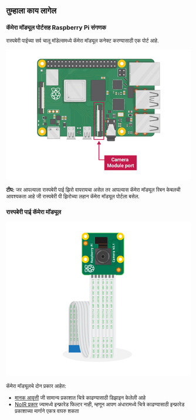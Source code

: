 ## तुम्हाला काय लागेल

### कॅमेरा मॉड्यूल पोर्टसह Raspberry Pi संगणक

रास्पबेरी पाईच्या सर्व चालू मॉडेल्समध्ये कॅमेरा मॉड्यूल कनेक्ट करण्यासाठी एक पोर्ट आहे.

![कॅमेरा मॉड्यूलसह रास्पबेरी पाई 3B+ जोडणे](images/pi4-camera-port.png)

**टीप:** जर आपल्याला रास्पबेरी पाई झिरो वापरायचा असेल तर आपल्यास कॅमेरा मॉड्यूल रिबन केबलची आवश्यकता आहे जी रास्पबेरी पी झिरोच्या लहान कॅमेरा मॉड्यूल पोर्टला बसेल.

### रास्पबेरी पाई कॅमेरा मॉड्यूल

![रास्पबेरी पाई कॅमेरा मॉड्यूल](images/camera-module.png)

कॅमेरा मॉड्यूलचे दोन प्रकार आहेत:

* [मानक आवृत्ती](https://www.raspberrypi.org/products/camera-module-v2/) जी सामान्य प्रकाशात चित्रे काढण्यासाठी डिझाइन केलेली आहे
* [NoIR प्रकार](https://www.raspberrypi.org/products/pi-noir-camera-v2/) ज्यामध्ये इन्फ्रारेड फिल्टर नाही, म्हणून आपण अंधारामध्ये चित्रे काढण्यासाठी इन्फ्रारेड प्रकाशाच्या मार्गाने एकत्र वापरु शकता


